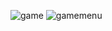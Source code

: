 ![game](https://github.com/Moonface7/SimpleShooterGame/assets/138595714/03d57f2e-7195-4d15-b0fd-36fc35c39b51)
![gamemenu](https://github.com/Moonface7/SimpleShooterGame/assets/138595714/f2a95ba4-d92c-492b-957e-cb800bdeeed6)
